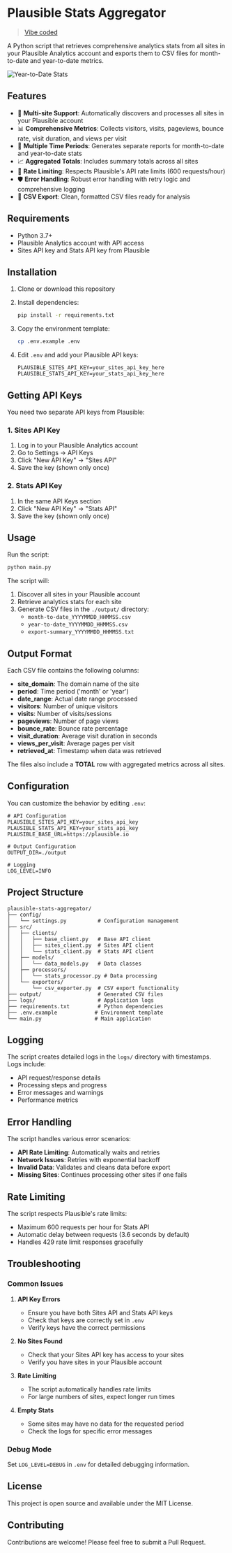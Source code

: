 # Plausible Stats Aggregator

> [Vibe coded](https://gist.github.com/soderlind/e6fbf258f783fe1e930cb6d9e688086d)

A Python script that retrieves comprehensive analytics stats from all sites in your Plausible Analytics account and exports them to CSV files for month-to-date and year-to-date metrics.

![Year-to-Date Stats](assets/y2d.png)

## Features

- 🏢 **Multi-site Support**: Automatically discovers and processes all sites in your Plausible account
- 📊 **Comprehensive Metrics**: Collects visitors, visits, pageviews, bounce rate, visit duration, and views per visit
- 📅 **Multiple Time Periods**: Generates separate reports for month-to-date and year-to-date stats
- 📈 **Aggregated Totals**: Includes summary totals across all sites
- 🚦 **Rate Limiting**: Respects Plausible's API rate limits (600 requests/hour)
- 🛡️ **Error Handling**: Robust error handling with retry logic and comprehensive logging
- 📁 **CSV Export**: Clean, formatted CSV files ready for analysis

## Requirements

- Python 3.7+
- Plausible Analytics account with API access
- Sites API key and Stats API key from Plausible

## Installation

1. Clone or download this repository
2. Install dependencies:
   ```bash
   pip install -r requirements.txt
   ```

3. Copy the environment template:
   ```bash
   cp .env.example .env
   ```

4. Edit `.env` and add your Plausible API keys:
   ```
   PLAUSIBLE_SITES_API_KEY=your_sites_api_key_here
   PLAUSIBLE_STATS_API_KEY=your_stats_api_key_here
   ```

## Getting API Keys

You need two separate API keys from Plausible:

### 1. Sites API Key
1. Log in to your Plausible Analytics account
2. Go to Settings → API Keys
3. Click "New API Key" → "Sites API"
4. Save the key (shown only once)

### 2. Stats API Key
1. In the same API Keys section
2. Click "New API Key" → "Stats API"
3. Save the key (shown only once)

## Usage

Run the script:
```bash
python main.py
```

The script will:
1. Discover all sites in your Plausible account
2. Retrieve analytics stats for each site
3. Generate CSV files in the `./output/` directory:
   - `month-to-date_YYYYMMDD_HHMMSS.csv`
   - `year-to-date_YYYYMMDD_HHMMSS.csv`
   - `export-summary_YYYYMMDD_HHMMSS.txt`

## Output Format

Each CSV file contains the following columns:

- **site_domain**: The domain name of the site
- **period**: Time period ('month' or 'year')
- **date_range**: Actual date range processed
- **visitors**: Number of unique visitors
- **visits**: Number of visits/sessions
- **pageviews**: Number of page views
- **bounce_rate**: Bounce rate percentage
- **visit_duration**: Average visit duration in seconds
- **views_per_visit**: Average pages per visit
- **retrieved_at**: Timestamp when data was retrieved

The files also include a **TOTAL** row with aggregated metrics across all sites.

## Configuration

You can customize the behavior by editing `.env`:

```
# API Configuration
PLAUSIBLE_SITES_API_KEY=your_sites_api_key
PLAUSIBLE_STATS_API_KEY=your_stats_api_key
PLAUSIBLE_BASE_URL=https://plausible.io

# Output Configuration
OUTPUT_DIR=./output

# Logging
LOG_LEVEL=INFO
```

## Project Structure

```
plausible-stats-aggregator/
├── config/
│   └── settings.py          # Configuration management
├── src/
│   ├── clients/
│   │   ├── base_client.py   # Base API client
│   │   ├── sites_client.py  # Sites API client
│   │   └── stats_client.py  # Stats API client
│   ├── models/
│   │   └── data_models.py   # Data classes
│   ├── processors/
│   │   └── stats_processor.py # Data processing
│   └── exporters/
│       └── csv_exporter.py  # CSV export functionality
├── output/                  # Generated CSV files
├── logs/                    # Application logs
├── requirements.txt         # Python dependencies
├── .env.example            # Environment template
└── main.py                 # Main application
```

## Logging

The script creates detailed logs in the `logs/` directory with timestamps. Logs include:
- API request/response details
- Processing steps and progress
- Error messages and warnings
- Performance metrics

## Error Handling

The script handles various error scenarios:
- **API Rate Limiting**: Automatically waits and retries
- **Network Issues**: Retries with exponential backoff
- **Invalid Data**: Validates and cleans data before export
- **Missing Sites**: Continues processing other sites if one fails

## Rate Limiting

The script respects Plausible's rate limits:
- Maximum 600 requests per hour for Stats API
- Automatic delay between requests (3.6 seconds by default)
- Handles 429 rate limit responses gracefully

## Troubleshooting

### Common Issues

1. **API Key Errors**
   - Ensure you have both Sites API and Stats API keys
   - Check that keys are correctly set in `.env`
   - Verify keys have the correct permissions

2. **No Sites Found**
   - Check that your Sites API key has access to your sites
   - Verify you have sites in your Plausible account

3. **Rate Limiting**
   - The script automatically handles rate limits
   - For large numbers of sites, expect longer run times

4. **Empty Stats**
   - Some sites may have no data for the requested period
   - Check the logs for specific error messages

### Debug Mode

Set `LOG_LEVEL=DEBUG` in `.env` for detailed debugging information.

## License

This project is open source and available under the MIT License.

## Contributing

Contributions are welcome! Please feel free to submit a Pull Request.
